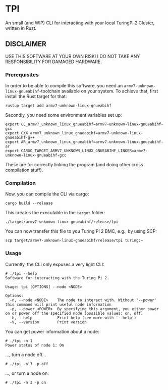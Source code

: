 # TPI

An small (and WIP) CLI for interacting with your local TuringPi 2 Cluster, written in Rust.

## DISCLAIMER

USE THIS SOFTWARE AT YOUR OWN RISK! I DO NOT TAKE ANY RESPONSIBILITY FOR DAMAGED HARDWARE.

### Prerequisites

In order to be able to compile this software, you need an `armv7-unknown-linux-gnueabihf`-toolchain available on your system. To achieve that, first install the Rust target for that:

```shell
rustup target add armv7-unknown-linux-gnueabihf
```

Secondly, you need some environment variables set up:

```
export CC_armv7_unknown_linux_gnueabihf=armv7-unknown-linux-gnueabihf-gcc
export CXX_armv7_unknown_linux_gnueabihf=armv7-unknown-linux-gnueabihf-g++
export AR_armv7_unknown_linux_gnueabihf=armv7-unknown-linux-gnueabihf-ar
export CARGO_TARGET_ARMV7_UNKNOWN_LINUX_GNUEABIHF_LINKER=armv7-unknown-linux-gnueabihf-gcc
```

These are for correctly linking the program (and doing other cross compilation stuff).

### Compilation

Now, you can compile the CLI via cargo:

```shell
cargo build --release
```

This creates the executable in the `target` folder:

```
./target/armv7-unknown-linux-gnueabihf/release/tpi
```

You can now transfer this file to you Turing Pi 2 BMC, e.g., by using SCP:

```shell
scp target/armv7-unknown-linux-gnueabihf/release/tpi turing:~
```

### Usage

Currently, the CLI only exposes a very light CLI:

```
# ./tpi --help
Software for interacting with the Turing Pi 2.

Usage: tpi [OPTIONS] --node <NODE>

Options:
  -n, --node <NODE>    The node to interact with. Without '--power' this command will print useful node information
  -p, --power <POWER>  By specifying this argument, you either power on or power off the specified node [possible values: on, off]
  -h, --help           Print help (see more with '--help')
  -V, --version        Print version
```

You can get power information about a node:

```
# ./tpi -n 1
Power status of node 1: On
```

..., turn a node off...

```
# ./tpi -n 3 -p off
```

..., or turn a node on:

```
# ./tpi -n 3 -p on
```
